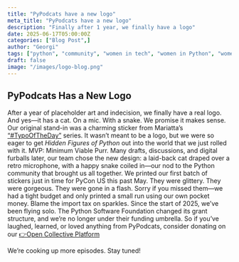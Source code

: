 ```yaml
---
title: "PyPodcats have a new logo"
meta_title: "PyPodcats have a new logo"
description: "Finally after 1 year, we finally have a logo"
date: 2025-06-17T05:00:00Z
categories: ["Blog Post",]
author: "Georgi"
tags: ["python", "community", "women in tech", "women in Python", "women in open source","python underrespresnted groups"]
draft: false
image: "/images/logo-blog.png"
---
```


## PyPodcats Has a New Logo
After a year of placeholder art and indecision, we finally have a real logo. And yes—it has a cat. On a mic. With a snake. We promise it makes sense.
Our original stand-in was a charming sticker from Mariatta’s [“#TypoOfTheDay”](https://mariatta.ca/posts/typo_of_the_day/) series. It wasn’t meant to be a logo, but we were so eager to get *Hidden Figures of Python* out into the world that we just rolled with it. MVP: Minimum Viable Purr.
Many drafts, discussions, and digital furballs later, our team chose the new design: a laid-back cat draped over a retro microphone, with a happy snake coiled in—our nod to the Python community that brought us all together.
We printed our first batch of stickers just in time for PyCon US this past May. They were glittery. They were gorgeous. They were gone in a flash. Sorry if you missed them—we had a tight budget and only printed a small run using our own pocket money. Blame the import tax on sparkles.
Since the start of 2025, we’ve been flying solo. The Python Software Foundation changed its grant structure, and we’re no longer under their funding umbrella. So if you’ve laughed, learned, or loved anything from PyPodcats, consider donating on our [👉Open Collective Platform](https://opencollective.com/pypodcats)
 
We’re cooking up more episodes. Stay tuned!


